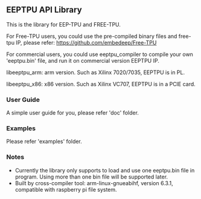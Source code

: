 ## EEPTPU API Library
This is the library for EEP-TPU and FREE-TPU.

For Free-TPU users, you could use the pre-compiled binary files and free-tpu IP, please refer: https://github.com/embedeep/Free-TPU

For commercial users, you could use eeptpu_compiler to compile your own 'eeptpu.bin' file, and run it on commercial version EEPTPU IP.

libeeptpu_arm: arm version. Such as Xilinx 7020/7035, EEPTPU is in PL.

libeeptpu_x86: x86 version. Such as Xilinx VC707, EEPTPU is in a PCIE card.

### User Guide
A simple user guide for you, please refer 'doc' folder.

### Examples
Please refer 'examples' folder.

### Notes
- Currently the library only supports to load and use one eeptpu.bin file in program. Using more than one bin file will be supported later.
- Built by cross-compiler tool: arm-linux-gnueabihf, version 6.3.1, compatible with raspberry pi file system.

